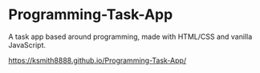 # Programming-Task-App

A task app based around programming, made with HTML/CSS and vanilla JavaScript.

https://ksmith8888.github.io/Programming-Task-App/
